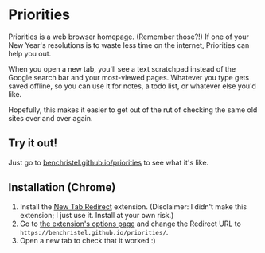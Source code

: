 # Priorities

Priorities is a web browser homepage. (Remember those?!) If one of your New Year's resolutions is to waste less time on the internet, Priorities can help you out.

When you open a new tab, you'll see a text scratchpad instead of the Google search bar and your most-viewed pages. Whatever you type gets saved offline, so you can use it for notes, a todo list, or whatever else you'd like.

Hopefully, this makes it easier to get out of the rut of checking the same old sites over and over again.

## Try it out!

Just go to [benchristel.github.io/priorities](benchristel.github.io/priorities) to see what it's like.

## Installation (Chrome)

1. Install the [New Tab Redirect](https://chrome.google.com/webstore/detail/new-tab-redirect/icpgjfneehieebagbmdbhnlpiopdcmna) extension. (Disclaimer: I didn't make this extension; I just use it. Install at your own risk.)
2. Go to [the extension's options page](chrome-extension://icpgjfneehieebagbmdbhnlpiopdcmna/options.html) and change the Redirect URL to `https://benchristel.github.io/priorities/`.
3. Open a new tab to check that it worked :)
